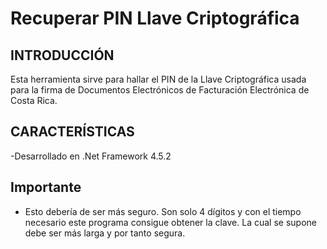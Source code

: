 Recuperar PIN Llave Criptográfica
=============

INTRODUCCIÓN
-------------
Esta herramienta sirve para hallar el PIN de la Llave Criptográfica usada para la firma de Documentos Electrónicos de Facturación Electrónica de Costa Rica.


CARACTERÍSTICAS
---------------

-Desarrollado en .Net Framework 4.5.2

Importante
---------------

- Esto debería de ser más seguro. Son solo 4 dígitos y con el tiempo necesario este programa consigue obtener la clave. La cual se supone debe ser más larga y por tanto segura.
